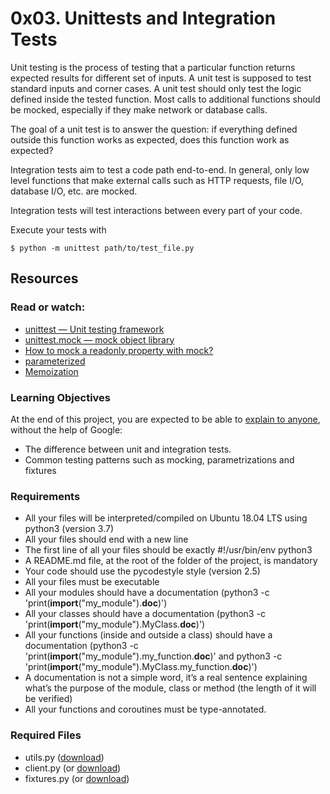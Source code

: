 # 0x03. Unittests and Integration Tests

Unit testing is the process of testing that a particular function returns expected results for different set of inputs. A unit test is supposed to test standard inputs and corner cases. A unit test should only test the logic defined inside the tested function. Most calls to additional functions should be mocked, especially if they make network or database calls.

The goal of a unit test is to answer the question: if everything defined outside this function works as expected, does this function work as expected?

Integration tests aim to test a code path end-to-end. In general, only low level functions that make external calls such as HTTP requests, file I/O, database I/O, etc. are mocked.

Integration tests will test interactions between every part of your code.

Execute your tests with

    $ python -m unittest path/to/test_file.py

## Resources

### Read or watch:

- [unittest — Unit testing framework](https://intranet.alxswe.com/rltoken/a_AEObGK8jeqPtTPmm-gIA)
- [unittest.mock — mock object library](https://intranet.alxswe.com/rltoken/PKetnACd7FfRiU8_kpe5EA)
- [How to mock a readonly property with mock?](https://intranet.alxswe.com/rltoken/2ueVPK1kWZuz525FvZ1v2Q)
- [parameterized](https://intranet.alxswe.com/rltoken/mI7qc3Y42aZ7GTlLXDxgEg)
- [Memoization](https://intranet.alxswe.com/rltoken/x83Hdr54q4Vax5xQ2Z3HSA)

### Learning Objectives

At the end of this project, you are expected to be able to [explain to anyone](https://intranet.alxswe.com/rltoken/NfT-nNKrNHGrDMY-Qm-1Dg), without the help of Google:

- The difference between unit and integration tests.
- Common testing patterns such as mocking, parametrizations and fixtures

### Requirements

- All your files will be interpreted/compiled on Ubuntu 18.04 LTS using python3 (version 3.7)
- All your files should end with a new line
- The first line of all your files should be exactly #!/usr/bin/env python3
- A README.md file, at the root of the folder of the project, is mandatory
- Your code should use the pycodestyle style (version 2.5)
- All your files must be executable
- All your modules should have a documentation (python3 -c 'print(**import**("my_module").**doc**)')
- All your classes should have a documentation (python3 -c 'print(**import**("my_module").MyClass.**doc**)')
- All your functions (inside and outside a class) should have a documentation (python3 -c 'print(**import**("my_module").my_function.**doc**)' and python3 -c 'print(**import**("my_module").MyClass.my_function.**doc**)')
- A documentation is not a simple word, it’s a real sentence explaining what’s the purpose of the module, class or method (the length of it will be verified)
- All your functions and coroutines must be type-annotated.

### Required Files

- utils.py ([download](https://intranet-projects-files.s3.amazonaws.com/webstack/utils.py))
- client.py (or [download](https://intranet-projects-files.s3.amazonaws.com/webstack/client.py))
- fixtures.py (or [download](https://intranet-projects-files.s3.amazonaws.com/webstack/fixtures.py))
